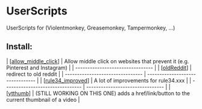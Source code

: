 # UserScripts
UserScripts for (Violentmonkey, Greasemonkey, Tampermonkey, ...)

## Install:
| \[[allow_middle_click](https://github.com/0xC0LD/UserScripts/raw/master/allow_middle_click.user.js)\]  | Allow middle click on websites that prevent it (e.g. Pinterest and Instagram) |
| -------------------------------- |
| \[[oldReddit](https://github.com/0xC0LD/UserScripts/raw/master/oldReddit.user.js)\] | redirect to old reddit |
| -------------------------------- | -------------------------------- |
| \[[rule34_improved](https://github.com/0xC0LD/UserScripts/raw/master/rule34_improved.user.js)\] | A lot of improvements for rule34.xxx |
| -------------------------------- | -------------------------------- |
| \[[ytthumb](https://github.com/0xC0LD/UserScripts/raw/master/ytthumb.user.js)\] | (STILL WORKING ON THIS ONE) adds a href/link/button to the current thumbnail of a video |
